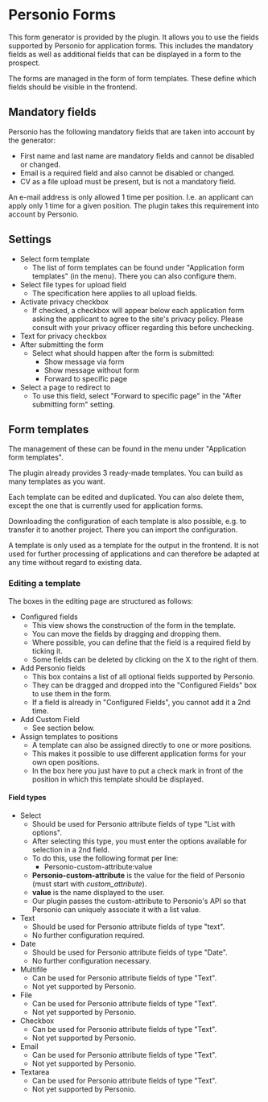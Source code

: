 # Personio Forms

This form generator is provided by the plugin. It allows you to use the fields supported by Personio for application forms. This includes the mandatory fields as well as additional fields that can be displayed in a form to the prospect.

The forms are managed in the form of form templates. These define which fields should be visible in the frontend.

## Mandatory fields

Personio has the following mandatory fields that are taken into account by the generator:

* First name and last name are mandatory fields and cannot be disabled or changed.
* Email is a required field and also cannot be disabled or changed.
* CV as a file upload must be present, but is not a mandatory field.

An e-mail address is only allowed 1 time per position. I.e. an applicant can apply only 1 time for a given position. The plugin takes this requirement into account by Personio.

## Settings

* Select form template
  * The list of form templates can be found under "Application form templates" (in the menu). There you can also configure them.
* Select file types for upload field
  * The specification here applies to all upload fields.
* Activate privacy checkbox
  * If checked, a checkbox will appear below each application form asking the applicant to agree to the site's privacy policy. Please consult with your privacy officer regarding this before unchecking.
* Text for privacy checkbox
* After submitting the form
  * Select what should happen after the form is submitted:
    * Show message via form
    * Show message without form
    * Forward to specific page
* Select a page to redirect to
  * To use this field, select "Forward to specific page" in the "After submitting form" setting.

## Form templates

The management of these can be found in the menu under "Application form templates".

The plugin already provides 3 ready-made templates. You can build as many templates as you want.

Each template can be edited and duplicated. You can also delete them, except the one that is currently used for application forms.

Downloading the configuration of each template is also possible, e.g. to transfer it to another project. There you can import the configuration.

A template is only used as a template for the output in the frontend. It is not used for further processing of applications and can therefore be adapted at any time without regard to existing data.

### Editing a template

The boxes in the editing page are structured as follows:

* Configured fields
  * This view shows the construction of the form in the template.
  * You can move the fields by dragging and dropping them.
  * Where possible, you can define that the field is a required field by ticking it.
  * Some fields can be deleted by clicking on the X to the right of them.
* Add Personio fields
  * This box contains a list of all optional fields supported by Personio.
  * They can be dragged and dropped into the "Configured Fields" box to use them in the form.
  * If a field is already in "Configured Fields", you cannot add it a 2nd time.
* Add Custom Field
  * See section below.
* Assign templates to positions
  * A template can also be assigned directly to one or more positions.
  * This makes it possible to use different application forms for your own open positions.
  * In the box here you just have to put a check mark in front of the position in which this template should be displayed.

#### Field types

* Select
  * Should be used for Personio attribute fields of type "List with options".
  * After selecting this type, you must enter the options available for selection in a 2nd field.
  * To do this, use the following format per line:
    * Personio-custom-attribute:value
  * **Personio-custom-attribute** is the value for the field of Personio (must start with _custom_attribute_).
  * **value** is the name displayed to the user.
  * Our plugin passes the custom-attribute to Personio's API so that Personio can uniquely associate it with a list value.
* Text
  * Should be used for Personio attribute fields of type "text".
  * No further configuration required.
* Date
  * Should be used for Personio attribute fields of type "Date".
  * No further configuration necessary.
* Multifile
  * Can be used for Personio attribute fields of type "Text".
  * Not yet supported by Personio.
* File
  * Can be used for Personio attribute fields of type "Text".
  * Not yet supported by Personio.
* Checkbox
  * Can be used for Personio attribute fields of type "Text".
  * Not yet supported by Personio.
* Email
  * Can be used for Personio attribute fields of type "Text".
  * Not yet supported by Personio.
* Textarea
  * Can be used for Personio attribute fields of type "Text".
  * Not yet supported by Personio.